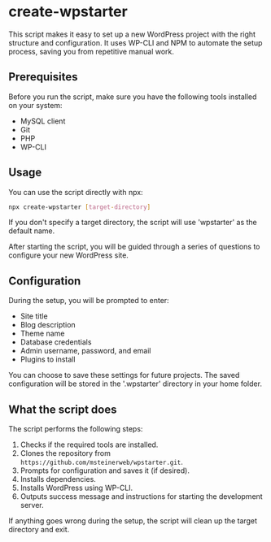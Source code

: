 
# create-wpstarter

This script makes it easy to set up a new WordPress project with the right structure and configuration. It uses WP-CLI and NPM to automate the setup process, saving you from repetitive manual work.

## Prerequisites

Before you run the script, make sure you have the following tools installed on your system:

- MySQL client
- Git
- PHP
- WP-CLI

## Usage

You can use the script directly with npx:

```bash
npx create-wpstarter [target-directory]
```

If you don't specify a target directory, the script will use 'wpstarter' as the default name.

After starting the script, you will be guided through a series of questions to configure your new WordPress site.

## Configuration

During the setup, you will be prompted to enter:

- Site title
- Blog description
- Theme name
- Database credentials
- Admin username, password, and email
- Plugins to install

You can choose to save these settings for future projects. The saved configuration will be stored in the '.wpstarter' directory in your home folder.

## What the script does

The script performs the following steps:

1. Checks if the required tools are installed.
2. Clones the repository from `https://github.com/msteinerweb/wpstarter.git`.
3. Prompts for configuration and saves it (if desired).
4. Installs dependencies.
5. Installs WordPress using WP-CLI.
6. Outputs success message and instructions for starting the development server.

If anything goes wrong during the setup, the script will clean up the target directory and exit.
